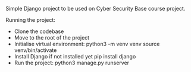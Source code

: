 Simple Django project to be used on Cyber Security Base course project.

Running the project:

- Clone the codebase
- Move to the root of the project
- Initialise virtual environment:
python3 -m venv venv
source venv/bin/activate
- Install Django if not installed yet
pip install django
- Run the project:
python3 manage.py runserver
